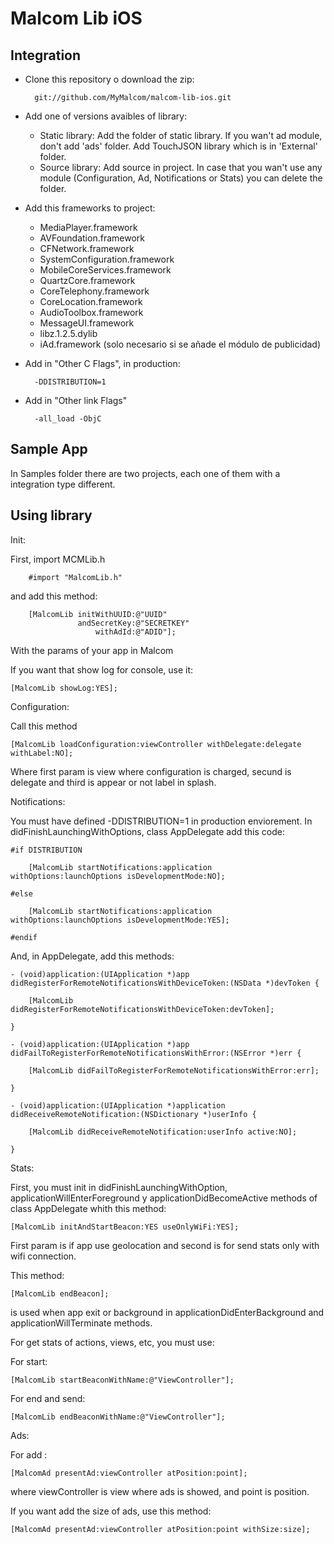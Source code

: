 Malcom Lib iOS
==============

Integration
------------

* Clone this repository o download the zip:

        git://github.com/MyMalcom/malcom-lib-ios.git
    
* Add one of versions avaibles of library:
    * Static library: Add the folder of static library. If you wan't ad module, don't add 'ads' folder. Add TouchJSON library which is in 'External' folder.
    * Source library: Add source in project. In case that you wan't use any module (Configuration, Ad, Notifications or Stats) you can delete the folder.

* Add this frameworks to project:

   * MediaPlayer.framework
   * AVFoundation.framework
   * CFNetwork.framework
   * SystemConfiguration.framework
   * MobileCoreServices.framework
   * QuartzCore.framework
   * CoreTelephony.framework
   * CoreLocation.framework
   * AudioToolbox.framework
   * MessageUI.framework
   * libz.1.2.5.dylib
   * iAd.framework (solo necesario si se añade el módulo de publicidad)


* Add in "Other C Flags", in production:
        
        -DDISTRIBUTION=1

* Add in "Other link Flags"
       
        -all_load -ObjC 

Sample App
----------

In Samples folder there are two projects, each one of them with a integration type different.

Using library
------------------

Init:

First, import MCMLib.h

		#import "MalcomLib.h"

and add this method:

		[MalcomLib initWithUUID:@"UUID" 
                   andSecretKey:@"SECRETKEY" 
                       withAdId:@"ADID"];
                       
With the params of your app in Malcom

If you want that show log for console, use it:

	[MalcomLib showLog:YES];

Configuration:

Call this method

	[MalcomLib loadConfiguration:viewController withDelegate:delegate withLabel:NO];
	
Where first param is view where configuration is charged, secund is delegate and third is appear or not label in splash.

Notifications:

You must have defined -DDISTRIBUTION=1 in production enviorement.
In didFinishLaunchingWithOptions, class AppDelegate add this code:

	#if DISTRIBUTION
	    
	    [MalcomLib startNotifications:application withOptions:launchOptions isDevelopmentMode:NO];
	    
	#else
	    
	    [MalcomLib startNotifications:application withOptions:launchOptions isDevelopmentMode:YES];
	    
	#endif
	
And, in AppDelegate, add this methods:

	- (void)application:(UIApplication *)app didRegisterForRemoteNotificationsWithDeviceToken:(NSData *)devToken {
	    
	    [MalcomLib didRegisterForRemoteNotificationsWithDeviceToken:devToken];
	    
	}
	
	- (void)application:(UIApplication *)app didFailToRegisterForRemoteNotificationsWithError:(NSError *)err {
	    
	    [MalcomLib didFailToRegisterForRemoteNotificationsWithError:err];
	    
	}
	
	- (void)application:(UIApplication *)application didReceiveRemoteNotification:(NSDictionary *)userInfo {
	    
	    [MalcomLib didReceiveRemoteNotification:userInfo active:NO];
	    
	}

Stats:

First, you must init in didFinishLaunchingWithOption, applicationWillEnterForeground y applicationDidBecomeActive methods of class AppDelegate whith this method:

	[MalcomLib initAndStartBeacon:YES useOnlyWiFi:YES];
	
First param is if app use geolocation and second is for send stats only with wifi connection.

This method:

	[MalcomLib endBeacon];
	
is used when app exit or background in applicationDidEnterBackground and applicationWillTerminate methods.

For get stats of actions, views, etc, you must use:

For start:

	[MalcomLib startBeaconWithName:@"ViewController"];
	

For end and send:
	
	[MalcomLib endBeaconWithName:@"ViewController"];
	

Ads:

For add :

	[MalcomAd presentAd:viewController atPosition:point];
	
where viewController is view where ads is showed, and point is position.

If you want add the size of ads, use this method:

	[MalcomAd presentAd:viewController atPosition:point withSize:size];
